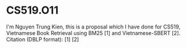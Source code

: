 # CS519.O11
I'm Nguyen Trung Kien, this is a proposal which I have done for CS519, Vietnamese Book Retrieval using BM25 [1] and Vietnamese-SBERT [2].
Citation (DBLP format):
[1]
[2]
